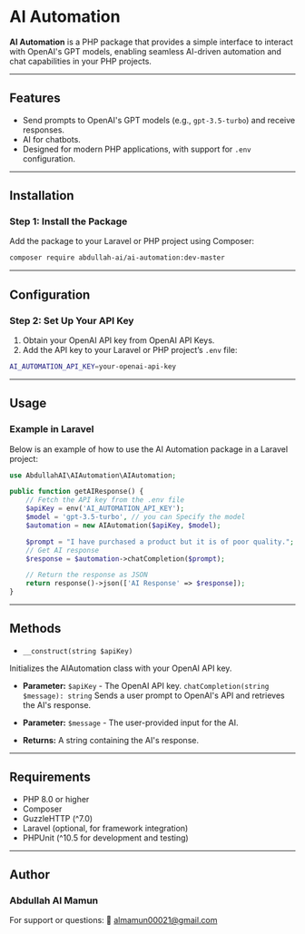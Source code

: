 # AI Automation

**AI Automation** is a PHP package that provides a simple interface to interact with OpenAI's GPT models, enabling seamless AI-driven automation and chat capabilities in your PHP projects.

---

## Features
- Send prompts to OpenAI's GPT models (e.g., `gpt-3.5-turbo`) and receive responses.
- AI for chatbots.
- Designed for modern PHP applications, with support for `.env` configuration.

---

## Installation

### Step 1: Install the Package
Add the package to your Laravel or PHP project using Composer:
```bash
composer require abdullah-ai/ai-automation:dev-master

```
---

## Configuration

### Step 2: Set Up Your API Key
1. Obtain your OpenAI API key from OpenAI API Keys.
2. Add the API key to your Laravel or PHP project’s `.env` file:

```bash
AI_AUTOMATION_API_KEY=your-openai-api-key

```
---

## Usage

### Example in Laravel
Below is an example of how to use the AI Automation package in a Laravel project:

```php
use AbdullahAI\AIAutomation\AIAutomation;

public function getAIResponse() {
    // Fetch the API key from the .env file
    $apiKey = env('AI_AUTOMATION_API_KEY');
    $model = 'gpt-3.5-turbo', // you can Specify the model
    $automation = new AIAutomation($apiKey, $model);

    $prompt = "I have purchased a product but it is of poor quality.";
    // Get AI response
    $response = $automation->chatCompletion($prompt);

    // Return the response as JSON
    return response()->json(['AI Response' => $response]);
}
```
---

## Methods
- `__construct(string $apiKey)`
  
 Initializes the AIAutomation class with your OpenAI API key.

- **Parameter:** `$apiKey` - The OpenAI API key.
    `chatCompletion(string $message): string`
    Sends a user prompt to OpenAI's API and retrieves the AI's response.

- **Parameter:** `$message` - The user-provided input for the AI.
- **Returns:** A string containing the AI's response.

---

## Requirements
- PHP 8.0 or higher
- Composer
- GuzzleHTTP (^7.0)
- Laravel (optional, for framework integration)
- PHPUnit (^10.5 for development and testing)

---

## Author
### Abdullah Al Mamun

For support or questions:
   📧 almamun00021@gmail.com
